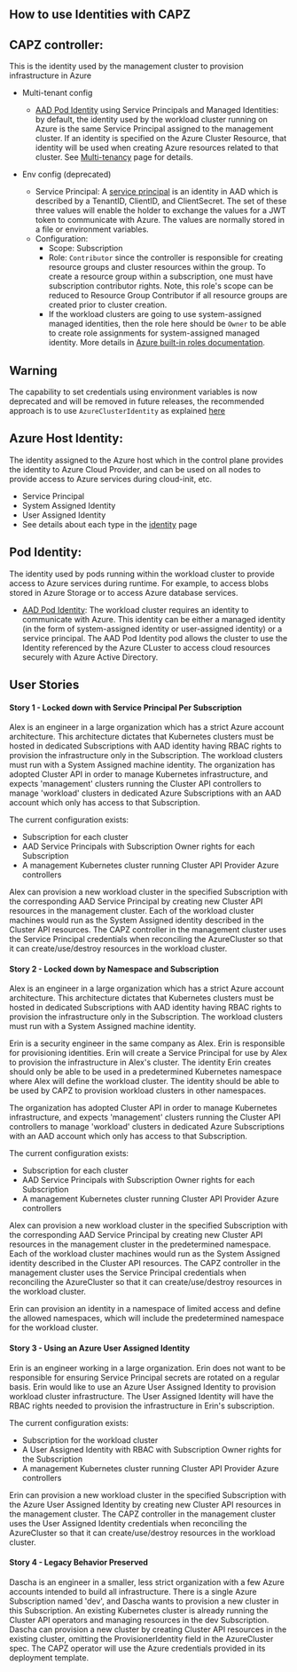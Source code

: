## How to use Identities with CAPZ

## CAPZ controller: 
This is the identity used by the management cluster to provision infrastructure in Azure
 - Multi-tenant config 
   - [AAD Pod Identity](https://azure.github.io/aad-pod-identity/) using Service Principals and Managed Identities: by default, the identity used by the workload cluster running on Azure is the same Service Principal assigned to the management cluster. If an identity is specified on the Azure Cluster Resource, that identity will be used when creating Azure resources related to that cluster. See [Multi-tenancy](multitenancy.md) page for details.

 - Env config (deprecated)
   - Service Principal: A [service principal](https://docs.microsoft.com/en-us/azure/active-directory/develop/app-objects-and-service-principals) is an identity in AAD which is described by a TenantID, ClientID, and ClientSecret. The set of these three values will enable the holder to exchange the values for a JWT token to communicate with Azure. The values are normally stored in a file or environment variables.
   - Configuration:
      - Scope: Subscription
      - Role: `Contributor` since the controller is responsible for creating resource groups and cluster resources within the group. To create a resource group within a subscription, one must have subscription contributor rights. Note, this role's scope can be reduced to Resource Group Contributor if all resource groups are created prior to cluster creation.
      - If the workload clusters are going to use system-assigned managed identities, then the role here should be `Owner` to be able to create role assignments for system-assigned managed identity.
More details in [Azure built-in roles documentation](https://docs.microsoft.com/en-us/azure/role-based-access-control/built-in-roles).

<aside class="note warning"> 

<h1> Warning </h1> 

The capability to set credentials using environment variables is now deprecated and will be removed in future releases, the recommended approach is to use `AzureClusterIdentity` as explained [here](multitenancy.md) 

</aside>


## Azure Host Identity:
The identity assigned to the Azure host which in the control plane provides the identity to Azure Cloud Provider, and can be used on all nodes to provide access to Azure services during cloud-init, etc.
 - Service Principal
 - System Assigned Identity
 - User Assigned Identity
 - See details about each type in the [identity](identity.md) page

## Pod Identity:
The identity used by pods running within the workload cluster to provide access to Azure services during runtime. For example, to access blobs stored in Azure Storage or to access Azure database services.
 - [AAD Pod Identity](https://azure.github.io/aad-pod-identity/): The workload cluster requires an identity to communicate with Azure. This identity can be either a managed identity (in the form of system-assigned identity or user-assigned identity) or a service principal. The AAD Pod Identity pod allows the cluster to use the Identity referenced by the Azure CLuster to access cloud resources securely with Azure Active Directory.

## User Stories

#### Story 1 - Locked down with Service Principal Per Subscription

Alex is an engineer in a large organization which has a strict Azure account architecture. This architecture dictates that Kubernetes clusters must be hosted in dedicated Subscriptions with AAD identity having RBAC rights to provision the infrastructure only in the Subscription. The workload clusters must run with a System Assigned machine identity. The organization has adopted Cluster API 
in order to manage Kubernetes infrastructure, and expects 'management' clusters running the Cluster API controllers to manage 'workload' clusters in dedicated Azure Subscriptions with an AAD account which only has access to that Subscription.

The current configuration exists:
* Subscription for each cluster
* AAD Service Principals with Subscription Owner rights for each Subscription
* A management Kubernetes cluster running Cluster API Provider Azure controllers

Alex can provision a new workload cluster in the specified Subscription with the corresponding AAD Service Principal by creating new Cluster API resources in the management cluster. Each of the workload cluster machines would run as the System Assigned identity described in the Cluster API resources. The CAPZ controller in the management cluster uses the Service Principal credentials when reconciling the AzureCluster so that it can create/use/destroy resources in the workload cluster.

#### Story 2 - Locked down by Namespace and Subscription

Alex is an engineer in a large organization which has a strict Azure account architecture. This architecture dictates that Kubernetes clusters must be hosted in dedicated Subscriptions with AAD identity having RBAC rights to provision the infrastructure only in the Subscription. The workload clusters must run with a System Assigned machine identity.

Erin is a security engineer in the same company as Alex. Erin is responsible for provisioning identities. Erin will create a Service Principal for use by Alex to provision the infrastructure in Alex's cluster. The identity Erin creates should only be able to be used in a predetermined Kubernetes namespace where Alex will define the workload cluster. The identity should be able to be used by CAPZ to provision workload clusters in other namespaces.

The organization has adopted Cluster API in order to manage Kubernetes infrastructure, and expects 'management' clusters running the Cluster
API controllers to manage 'workload' clusters in dedicated Azure Subscriptions with an AAD account which only has access to that Subscription.

The current configuration exists:
* Subscription for each cluster
* AAD Service Principals with Subscription Owner rights for each Subscription
* A management Kubernetes cluster running Cluster API Provider Azure controllers

Alex can provision a new workload cluster in the specified Subscription with the corresponding AAD Service Principal by creating new Cluster API resources in the management cluster in the predetermined namespace. Each of the workload cluster machines would run as the System Assigned identity described in the Cluster API resources. The CAPZ controller in the management cluster uses the Service Principal credentials when reconciling the AzureCluster so that it can 
create/use/destroy resources in the workload cluster.

Erin can provision an identity in a namespace of limited access and define the allowed namespaces, which will include the predetermined namespace for the workload cluster.

#### Story 3 - Using an Azure User Assigned Identity

Erin is an engineer working in a large organization. Erin does not want to be responsible for ensuring Service Principal secrets are rotated on a regular basis. Erin would like to use an Azure User Assigned Identity to provision workload cluster infrastructure. The User Assigned Identity will have the RBAC rights needed to provision the infrastructure in Erin's subscription.

The current configuration exists:
* Subscription for the workload cluster
* A User Assigned Identity with RBAC with Subscription Owner rights for the Subscription
* A management Kubernetes cluster running Cluster API Provider Azure controllers

Erin can provision a new workload cluster in the specified Subscription with the Azure User Assigned Identity by creating new Cluster API resources in the management cluster. The CAPZ controller in the management cluster uses the User Assigned Identity credentials when reconciling the AzureCluster so that it can create/use/destroy resources in the workload cluster.

#### Story 4 - Legacy Behavior Preserved

Dascha is an engineer in a smaller, less strict organization with a few Azure accounts intended to build all infrastructure. There is a single Azure Subscription named 'dev', and Dascha wants to provision a new cluster in this Subscription. An existing Kubernetes cluster is already running the Cluster API operators and managing resources in the dev Subscription. Dascha can provision a new cluster by creating Cluster API resources in the existing cluster, omitting the ProvisionerIdentity field in the AzureCluster spec. The CAPZ operator will use the Azure credentials provided in its deployment template.

